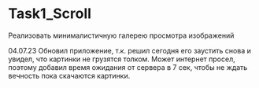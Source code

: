 # Task1_Scroll
Реализовать минималистичную галерею просмотра изображений

04.07.23 Обновил приложение, т.к. решил сегодня его заустить снова и увидел, что картинки не грузятся толком. Может интернет просел, поэтому добавил время ожидания от сервера в 7 сек, чтобы не ждать вечность пока скачаются картинки.

